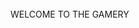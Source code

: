 <html>
	<head>
		<script src="https://ajax.googleapis.com/ajax/libs/jquery/3.5.1/jquery.min.js"></script>
		<script src="https://github.com/mtgamery/mtgamery.github.io/blob/main/index.js"></script>
		<style>
	      @import url('https://fonts.googleapis.com/css2?family=Anonymous+Pro&display=swap');
	    </style>
		<link rel="stylesheet" href="https://github.com/mtgamery/mtgamery.github.io/blob/main/main.css">
	</head>
	<body>
		<div id="content">
			<br />
			WELCOME TO THE GAMERY
			<br />
			<img id="chapter1" class="img-link" />
		</div>
	</body>
</html>
